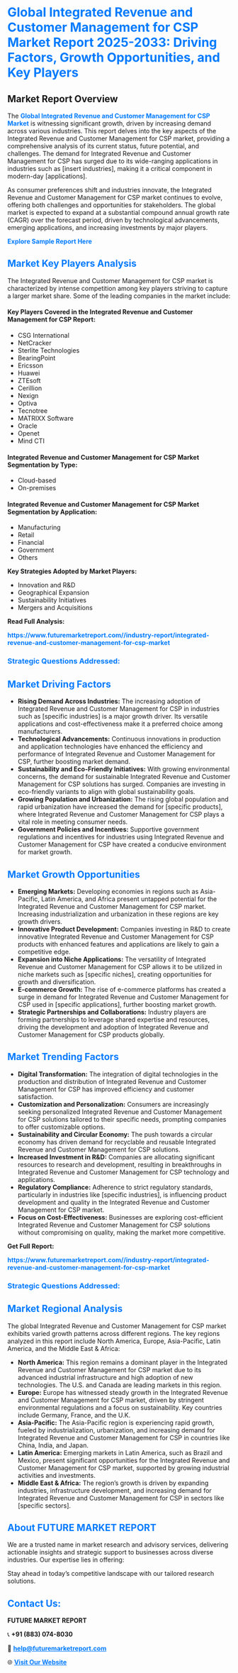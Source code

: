 <h1 style="color: #007BFF;">Global Integrated Revenue and Customer Management for CSP Market Report 2025-2033: Driving Factors, Growth Opportunities, and Key Players</h1>

<section id="overview">
<h2>Market Report Overview</h2>
<p>The <a href="https://www.futuremarketreport.com//industry-report/integrated-revenue-and-customer-management-for-csp-market" style="color: #007BFF; text-decoration: none;"><strong>Global Integrated Revenue and Customer Management for CSP Market</strong></a> is witnessing significant growth, driven by increasing demand across various industries. This report delves into the key aspects of the Integrated Revenue and Customer Management for CSP market, providing a comprehensive analysis of its current status, future potential, and challenges. The demand for Integrated Revenue and Customer Management for CSP has surged due to its wide-ranging applications in industries such as [insert industries], making it a critical component in modern-day [applications].</p>
<p>As consumer preferences shift and industries innovate, the Integrated Revenue and Customer Management for CSP market continues to evolve, offering both challenges and opportunities for stakeholders. The global market is expected to expand at a substantial compound annual growth rate (CAGR) over the forecast period, driven by technological advancements, emerging applications, and increasing investments by major players.</p>
</section>

<section id="overview">
<p><a href="https://www.futuremarketreport.com//request-sample/reportId=47615" style="color: #007BFF; text-decoration: none;"><strong>Explore Sample Report Here</strong></a></p>
</section>

<section id="key-players">
<h2 style="color: #007BFF;">Market Key Players Analysis</h2>
<p>The Integrated Revenue and Customer Management for CSP market is characterized by intense competition among key players striving to capture a larger market share. Some of the leading companies in the market include:</p>
<h4>Key Players Covered in the Integrated Revenue and Customer Management for CSP Report:</h4>
<ul><li>CSG International</li><li>NetCracker</li><li>Sterlite Technologies</li><li>BearingPoint</li><li>Ericsson</li><li>Huawei</li><li>ZTEsoft</li><li>Cerillion</li><li>Nexign</li><li>Optiva</li><li>Tecnotree</li><li>MATRIXX Software</li><li>Oracle</li><li>Openet</li><li>Mind CTI</li></ul>
<h4>Integrated Revenue and Customer Management for CSP Market Segmentation by Type:</h4>
<ul><li>Cloud-based</li><li>On-premises</li></ul>

<h4>Integrated Revenue and Customer Management for CSP Market Segmentation by Application:</h4>
<ul><li>Manufacturing</li><li>Retail</li><li>Financial</li><li>Government</li><li>Others</li></ul>
<p><strong>Key Strategies Adopted by Market Players:</strong></p>
<ul>
<li>Innovation and R&D</li>
<li>Geographical Expansion</li>
<li>Sustainability Initiatives</li>
<li>Mergers and Acquisitions</li>
</ul>
</section>

<section>
<p><strong>Read Full Analysis: </strong></p><a href="https://www.futuremarketreport.com//industry-report/integrated-revenue-and-customer-management-for-csp-market" style="color: #007BFF; text-decoration: none;"><strong>https://www.futuremarketreport.com//industry-report/integrated-revenue-and-customer-management-for-csp-market</strong></a>
<h3 style="color: #007BFF;">Strategic Questions Addressed:</h3>
</section>

<section id="driving-factors">
<h2 style="color: #007BFF;">Market Driving Factors</h2>
<ul>
<li><strong>Rising Demand Across Industries:</strong> The increasing adoption of Integrated Revenue and Customer Management for CSP in industries such as [specific industries] is a major growth driver. Its versatile applications and cost-effectiveness make it a preferred choice among manufacturers.</li>
<li><strong>Technological Advancements:</strong> Continuous innovations in production and application technologies have enhanced the efficiency and performance of Integrated Revenue and Customer Management for CSP, further boosting market demand.</li>
<li><strong>Sustainability and Eco-Friendly Initiatives:</strong> With growing environmental concerns, the demand for sustainable Integrated Revenue and Customer Management for CSP solutions has surged. Companies are investing in eco-friendly variants to align with global sustainability goals.</li>
<li><strong>Growing Population and Urbanization:</strong> The rising global population and rapid urbanization have increased the demand for [specific products], where Integrated Revenue and Customer Management for CSP plays a vital role in meeting consumer needs.</li>
<li><strong>Government Policies and Incentives:</strong> Supportive government regulations and incentives for industries using Integrated Revenue and Customer Management for CSP have created a conducive environment for market growth.</li>
</ul>
</section>

<section id="growth-opportunities">
<h2 style="color: #007BFF;">Market Growth Opportunities</h2>
<ul>
<li><strong>Emerging Markets:</strong> Developing economies in regions such as Asia-Pacific, Latin America, and Africa present untapped potential for the Integrated Revenue and Customer Management for CSP market. Increasing industrialization and urbanization in these regions are key growth drivers.</li>
<li><strong>Innovative Product Development:</strong> Companies investing in R&D to create innovative Integrated Revenue and Customer Management for CSP products with enhanced features and applications are likely to gain a competitive edge.</li>
<li><strong>Expansion into Niche Applications:</strong> The versatility of Integrated Revenue and Customer Management for CSP allows it to be utilized in niche markets such as [specific niches], creating opportunities for growth and diversification.</li>
<li><strong>E-commerce Growth:</strong> The rise of e-commerce platforms has created a surge in demand for Integrated Revenue and Customer Management for CSP used in [specific applications], further boosting market growth.</li>
<li><strong>Strategic Partnerships and Collaborations:</strong> Industry players are forming partnerships to leverage shared expertise and resources, driving the development and adoption of Integrated Revenue and Customer Management for CSP products globally.</li>
</ul>
</section>

<section id="trending-factors">
<h2 style="color: #007BFF;">Market Trending Factors</h2>
<ul>
<li><strong>Digital Transformation:</strong> The integration of digital technologies in the production and distribution of Integrated Revenue and Customer Management for CSP has improved efficiency and customer satisfaction.</li>
<li><strong>Customization and Personalization:</strong> Consumers are increasingly seeking personalized Integrated Revenue and Customer Management for CSP solutions tailored to their specific needs, prompting companies to offer customizable options.</li>
<li><strong>Sustainability and Circular Economy:</strong> The push towards a circular economy has driven demand for recyclable and reusable Integrated Revenue and Customer Management for CSP solutions.</li>
<li><strong>Increased Investment in R&D:</strong> Companies are allocating significant resources to research and development, resulting in breakthroughs in Integrated Revenue and Customer Management for CSP technology and applications.</li>
<li><strong>Regulatory Compliance:</strong> Adherence to strict regulatory standards, particularly in industries like [specific industries], is influencing product development and quality in the Integrated Revenue and Customer Management for CSP market.</li>
<li><strong>Focus on Cost-Effectiveness:</strong> Businesses are exploring cost-efficient Integrated Revenue and Customer Management for CSP solutions without compromising on quality, making the market more competitive.</li>
</ul>
</section>

<section>
<p><strong>Get Full Report: </strong></p><a href="https://www.futuremarketreport.com//industry-report/integrated-revenue-and-customer-management-for-csp-market" style="color: #007BFF; text-decoration: none;"><strong>https://www.futuremarketreport.com//industry-report/integrated-revenue-and-customer-management-for-csp-market</strong></a>
<h3 style="color: #007BFF;">Strategic Questions Addressed:</h3>
</section>


<section id="regional-analysis">
<h2 style="color: #007BFF;">Market Regional Analysis</h2>
<p>The global Integrated Revenue and Customer Management for CSP market exhibits varied growth patterns across different regions. The key regions analyzed in this report include North America, Europe, Asia-Pacific, Latin America, and the Middle East & Africa:</p>
<ul>
<li><strong>North America:</strong> This region remains a dominant player in the Integrated Revenue and Customer Management for CSP market due to its advanced industrial infrastructure and high adoption of new technologies. The U.S. and Canada are leading markets in this region.</li>
<li><strong>Europe:</strong> Europe has witnessed steady growth in the Integrated Revenue and Customer Management for CSP market, driven by stringent environmental regulations and a focus on sustainability. Key countries include Germany, France, and the U.K.</li>
<li><strong>Asia-Pacific:</strong> The Asia-Pacific region is experiencing rapid growth, fueled by industrialization, urbanization, and increasing demand for Integrated Revenue and Customer Management for CSP in countries like China, India, and Japan.</li>
<li><strong>Latin America:</strong> Emerging markets in Latin America, such as Brazil and Mexico, present significant opportunities for the Integrated Revenue and Customer Management for CSP market, supported by growing industrial activities and investments.</li>
<li><strong>Middle East & Africa:</strong> The region’s growth is driven by expanding industries, infrastructure development, and increasing demand for Integrated Revenue and Customer Management for CSP in sectors like [specific sectors].</li>
</ul>
</section>

<footer>
<h2 style="color: #007BFF;">About FUTURE MARKET REPORT</h2>
<p>We are a trusted name in market research and advisory services, delivering actionable insights and strategic support to businesses across diverse industries. Our expertise lies in offering:</p>

<p>Stay ahead in today’s competitive landscape with our tailored research solutions.</p>

<h2 style="color: #007BFF;">Contact Us:</h2>
<p><strong>FUTURE MARKET REPORT</strong></p>
<p>📞 <strong>+91 (883) 074-8030</strong></p>
<p>📧 <strong><a href="mailto:help@futuremarketreport.com" style="color: #007BFF;">help@futuremarketreport.com</a></strong></p>
<p>🌐 <strong><a href="https://www.futuremarketreport.com/" style="color: #007BFF;">Visit Our Website</a></strong></p>
</footer>